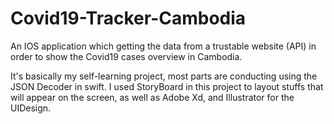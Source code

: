 # Covid19-Tracker-Cambodia

An IOS application which getting the data from a trustable website (API) in order to show the Covid19 cases overview in Cambodia. 

It's basically my self-learning project, most parts are conducting using the JSON Decoder in swift. I used StoryBoard in this project to layout stuffs that 
will appear on the screen, as well as Adobe Xd, and Illustrator for the UIDesign. 
